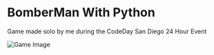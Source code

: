 # BomberMan With Python
Game made solo by me during the CodeDay San Diego 24 Hour Event

![Game Image](https://i.imgur.com/VbRijLM.pngg)
